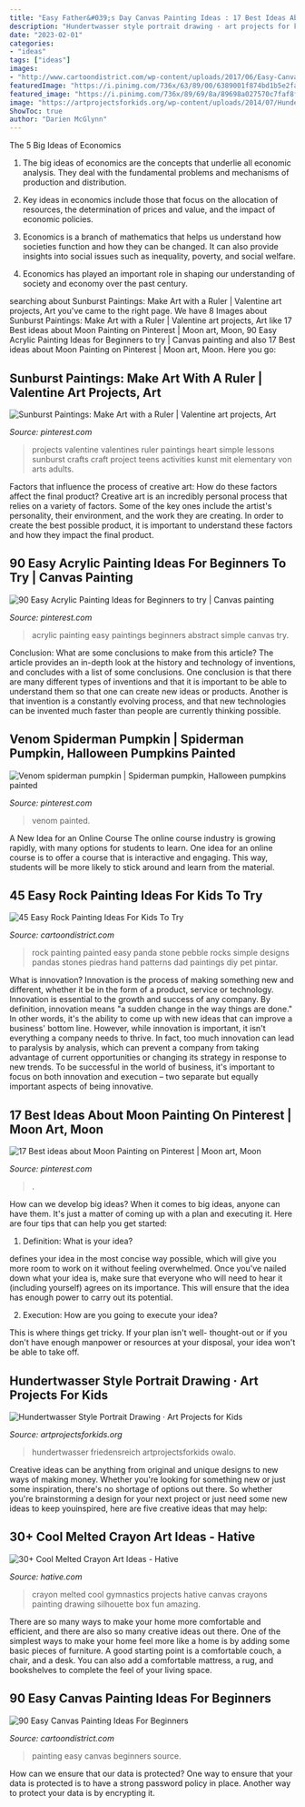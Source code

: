 ```yaml
---
title: "Easy Father&#039;s Day Canvas Painting Ideas : 17 Best Ideas About Moon Painting On Pinterest"
description: "Hundertwasser style portrait drawing · art projects for kids"
date: "2023-02-01"
categories:
- "ideas"
tags: ["ideas"]
images:
- "http://www.cartoondistrict.com/wp-content/uploads/2017/06/Easy-Canvas-Painting-Ideas-For-Beginners0211.jpg"
featuredImage: "https://i.pinimg.com/736x/63/89/00/6389001f874bd1b5e2fa2c846d75b7f5.jpg"
featured_image: "https://i.pinimg.com/736x/89/69/8a/89698a027570c7faf8f3857df1fc6c17.jpg"
image: "https://artprojectsforkids.org/wp-content/uploads/2014/07/Hundertwasser-Portrait.jpg"
ShowToc: true
author: "Darien McGlynn"
---
```



The 5 Big Ideas of Economics
1. The big ideas of economics are the concepts that underlie all economic analysis. They deal with the fundamental problems and mechanisms of production and distribution.
2. Key ideas in economics include those that focus on the allocation of resources, the determination of prices and value, and the impact of economic policies.

3. Economics is a branch of mathematics that helps us understand how societies function and how they can be changed. It can also provide insights into social issues such as inequality, poverty, and social welfare.

4. Economics has played an important role in shaping our understanding of society and economy over the past century.

	

		
searching about Sunburst Paintings: Make Art with a Ruler | Valentine art projects, Art you've came to the right page. We have 8 Images about Sunburst Paintings: Make Art with a Ruler | Valentine art projects, Art like 17 Best ideas about Moon Painting on Pinterest | Moon art, Moon, 90 Easy Acrylic Painting Ideas for Beginners to try | Canvas painting and also 17 Best ideas about Moon Painting on Pinterest | Moon art, Moon. Here you go:
		
    
## Sunburst Paintings: Make Art With A Ruler | Valentine Art Projects, Art

<img loading=lazy src="https://i.pinimg.com/736x/89/69/8a/89698a027570c7faf8f3857df1fc6c17.jpg" onerror="this.onerror=null;this.src='https://tse4.mm.bing.net/th?id=OIP.SQNJ07T3usZl0ZjR3FlvKQHaJ4&amp;pid=15.1';" alt="Sunburst Paintings: Make Art with a Ruler | Valentine art projects, Art">

_Source: pinterest.com_

>projects valentine valentines ruler paintings heart simple lessons sunburst crafts craft project teens activities kunst mit elementary von arts adults. 

	

Factors that influence the process of creative art: How do these factors affect the final product?
Creative art is an incredibly personal process that relies on a variety of factors. Some of the key ones include the artist's personality, their environment, and the work they are creating. In order to create the best possible product, it is important to understand these factors and how they impact the final product.

    
## 90 Easy Acrylic Painting Ideas For Beginners To Try | Canvas Painting

<img loading=lazy src="https://i.pinimg.com/736x/63/89/00/6389001f874bd1b5e2fa2c846d75b7f5.jpg" onerror="this.onerror=null;this.src='https://tse2.mm.bing.net/th?id=OIP.uE26LKVDneIS8Jn7AEKyrQHaNj&amp;pid=15.1';" alt="90 Easy Acrylic Painting Ideas for Beginners to try | Canvas painting">

_Source: pinterest.com_

>acrylic painting easy paintings beginners abstract simple canvas try. 

	

Conclusion: What are some conclusions to make from this article?
The article provides an in-depth look at the history and technology of inventions, and concludes with a list of some conclusions. One conclusion is that there are many different types of inventions and that it is important to be able to understand them so that one can create new ideas or products. Another is that invention is a constantly evolving process, and that new technologies can be invented much faster than people are currently thinking possible.

    
## Venom Spiderman Pumpkin | Spiderman Pumpkin, Halloween Pumpkins Painted

<img loading=lazy src="https://i.pinimg.com/736x/1c/0a/5e/1c0a5e67878ef94965a4514c94afe525.jpg" onerror="this.onerror=null;this.src='https://tse4.mm.bing.net/th?id=OIP.zywaXo7B8pCA0MlKp382AgHaPP&amp;pid=15.1';" alt="Venom spiderman pumpkin | Spiderman pumpkin, Halloween pumpkins painted">

_Source: pinterest.com_

>venom painted. 

	

A New Idea for an Online Course
The online course industry is growing rapidly, with many options for students to learn. One idea for an online course is to offer a course that is interactive and engaging. This way, students will be more likely to stick around and learn from the material.

    
## 45 Easy Rock Painting Ideas For Kids To Try

<img loading=lazy src="http://www.cartoondistrict.com/wp-content/uploads/2017/06/easy-rock-painting-ideas-for-kids31.jpg" onerror="this.onerror=null;this.src='https://tse3.mm.bing.net/th?id=OIP.DaEDdEDMRDXzBJgIG8e3AwHaJ4&amp;pid=15.1';" alt="45 Easy Rock Painting Ideas For Kids To Try">

_Source: cartoondistrict.com_

>rock painting painted easy panda stone pebble rocks simple designs pandas stones piedras hand patterns dad paintings diy pet pintar. 

	

What is innovation?
Innovation is the process of making something new and different, whether it be in the form of a product, service or technology. Innovation is essential to the growth and success of any company. By definition, innovation means "a sudden change in the way things are done." In other words, it's the ability to come up with new ideas that can improve a business' bottom line.
However, while innovation is important, it isn't everything a company needs to thrive. In fact, too much innovation can lead to paralysis by analysis, which can prevent a company from taking advantage of current opportunities or changing its strategy in response to new trends. To be successful in the world of business, it's important to focus on both innovation and execution – two separate but equally important aspects of being innovative.

    
## 17 Best Ideas About Moon Painting On Pinterest | Moon Art, Moon

<img loading=lazy src="https://i.pinimg.com/736x/d8/78/05/d87805e91b0916adb0e142e90beec708.jpg" onerror="this.onerror=null;this.src='https://tse1.mm.bing.net/th?id=OIP.aaY0pFW4jGmOZrJHVVRuxgHaJ3&amp;pid=15.1';" alt="17 Best ideas about Moon Painting on Pinterest | Moon art, Moon">

_Source: pinterest.com_

>. 

	

How can we develop big ideas?
When it comes to big ideas, anyone can have them. It's just a matter of coming up with a plan and executing it. Here are four tips that can help you get started:
1. Definition: What is your idea?

 defines your idea in the most concise way possible, which will give you more room to work on it without feeling overwhelmed. Once you've nailed down what your idea is, make sure that everyone who will need to hear it (including yourself) agrees on its importance. This will ensure that the idea has enough power to carry out its potential.

2. Execution: How are you going to execute your idea?

This is where things get tricky. If your plan isn't well- thought-out or if you don't have enough manpower or resources at your disposal, your idea won't be able to take off.

    
## Hundertwasser Style Portrait Drawing · Art Projects For Kids

<img loading=lazy src="https://artprojectsforkids.org/wp-content/uploads/2014/07/Hundertwasser-Portrait.jpg" onerror="this.onerror=null;this.src='https://tse1.mm.bing.net/th?id=OIP.y-5fgW-Q5J_GTCs04tgidQHaKU&amp;pid=15.1';" alt="Hundertwasser Style Portrait Drawing · Art Projects for Kids">

_Source: artprojectsforkids.org_

>hundertwasser friedensreich artprojectsforkids owalo. 

	

Creative ideas can be anything from original and unique designs to new ways of making money. Whether you're looking for something new or just some inspiration, there's no shortage of options out there. So whether you're brainstorming a design for your next project or just need some new ideas to keep youinspired, here are five creative ideas that may help: 

    
## 30+ Cool Melted Crayon Art Ideas - Hative

<img loading=lazy src="http://hative.com/wp-content/uploads/2014/04/melted-crayon-art/10-gymnastics.jpg" onerror="this.onerror=null;this.src='https://tse2.mm.bing.net/th?id=OIP.znXxIh5UvBw51Ktxt235XgHaJ4&amp;pid=15.1';" alt="30+ Cool Melted Crayon Art Ideas - Hative">

_Source: hative.com_

>crayon melted cool gymnastics projects hative canvas crayons painting drawing silhouette box fun amazing. 

	

There are so many ways to make your home more comfortable and efficient, and there are also so many creative ideas out there. One of the simplest ways to make your home feel more like a home is by adding some basic pieces of furniture. A good starting point is a comfortable couch, a chair, and a desk. You can also add a comfortable mattress, a rug, and bookshelves to complete the feel of your living space.

    
## 90 Easy Canvas Painting Ideas For Beginners

<img loading=lazy src="http://www.cartoondistrict.com/wp-content/uploads/2017/06/Easy-Canvas-Painting-Ideas-For-Beginners0211.jpg" onerror="this.onerror=null;this.src='https://tse3.mm.bing.net/th?id=OIP.EwHu0Wf9bo1yvCvjgRnCQwHaJe&amp;pid=15.1';" alt="90 Easy Canvas Painting Ideas For Beginners">

_Source: cartoondistrict.com_

>painting easy canvas beginners source. 

	

How can we ensure that our data is protected?
One way to ensure that your data is protected is to have a strong password policy in place. Another way to protect your data is by encrypting it.

